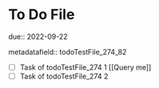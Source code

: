 # To Do File

due:: 2022-09-22

metadatafield:: todoTestFile_274\_82

- [ ] Task of todoTestFile_274 1 [[Query me]]
- [ ] Task of todoTestFile_274 2
